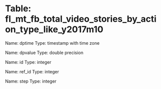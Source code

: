 Table: fl_mt_fb_total_video_stories_by_action_type_like_y2017m10
================================================================

Name: dptime
Type: timestamp with time zone

Name: dpvalue
Type: double precision

Name: id
Type: integer

Name: ref_id
Type: integer

Name: step
Type: integer


